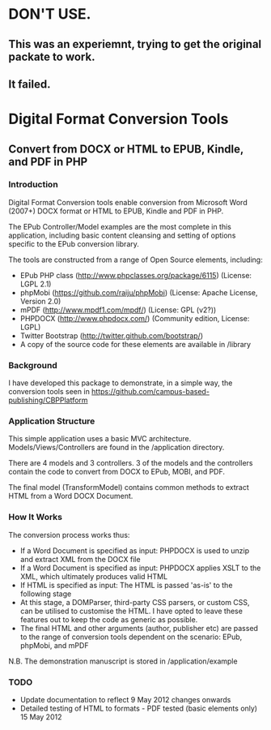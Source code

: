 # DON'T USE.
## This was an experiemnt, trying to get the original packate to work.

## It failed.


# Digital Format Conversion Tools 
## Convert from DOCX or HTML to EPUB, Kindle, and PDF in PHP

### Introduction
Digital Format Conversion tools enable conversion from Microsoft Word (2007+) DOCX format or HTML to EPUB, Kindle and PDF in PHP.

The EPub Controller/Model examples are the most complete in this application, including basic content cleansing and setting of options specific to the EPub conversion library.

The tools are constructed from a range of Open Source elements, including:

* EPub PHP class (http://www.phpclasses.org/package/6115) (License: LGPL 2.1)
* phpMobi (https://github.com/raiju/phpMobi) (License: Apache License, Version 2.0)
* mPDF (http://www.mpdf1.com/mpdf/) (License: GPL (v2?))
* PHPDOCX (http://www.phpdocx.com/) (Community edition, License: LGPL)
* Twitter Bootstrap (http://twitter.github.com/bootstrap/)
* A copy of the source code for these elements are available in /library

### Background
I have developed this package to demonstrate, in a simple way, the conversion tools seen in https://github.com/campus-based-publishing/CBPPlatform

### Application Structure
This simple application uses a basic MVC architecture. Models/Views/Controllers are found in the /application directory.

There are 4 models and 3 controllers. 3 of the models and the controllers contain the code to convert from DOCX to EPub, MOBI, and PDF.

The final model (TransformModel) contains common methods to extract HTML from a Word DOCX Document.

### How It Works
The conversion process works thus:

* If a Word Document is specified as input: PHPDOCX is used to unzip and extract XML from the DOCX file
* If a Word Document is specified as input: PHPDOCX applies XSLT to the XML, which ultimately produces valid HTML
* If HTML is specified as input: The HTML is passed 'as-is' to the following stage
* At this stage, a DOMParser, third-party CSS parsers, or custom CSS, can be utilised to customise the HTML. I have opted to leave these features out to keep the code as generic as possible.
* The final HTML and other arguments (author, publisher etc) are passed to the range of conversion tools dependent on the scenario: EPub, phpMobi, and mPDF

N.B. The demonstration manuscript is stored in /application/example

### TODO
* Update documentation to reflect 9 May 2012 changes onwards
* Detailed testing of HTML to formats - PDF tested (basic elements only) 15 May 2012
